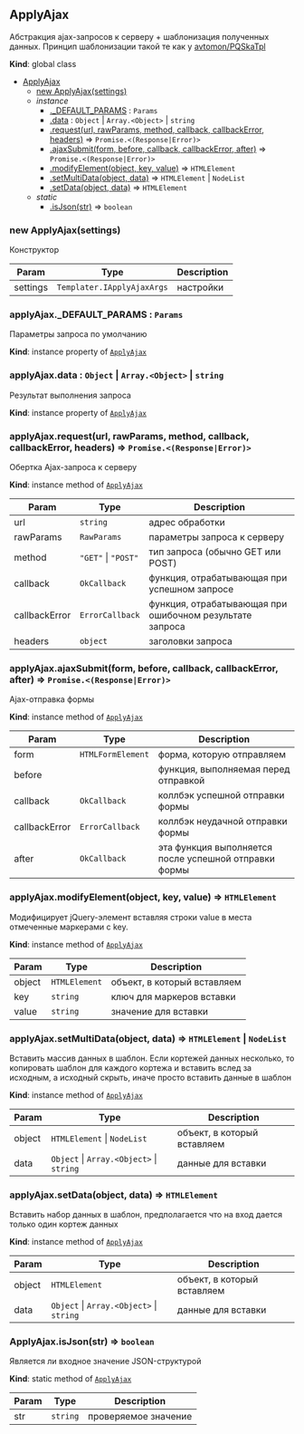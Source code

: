 <a name="ApplyAjax"></a>

## ApplyAjax
Абстракция ajax-запросов к серверу + шаблонизация полученных данных. Принцип шаблонизации такой те как у [avtomon/PQSkaTpl](https://github.com/avtomon/PQSkaTpl)

**Kind**: global class  

* [ApplyAjax](#ApplyAjax)
    * [new ApplyAjax(settings)](#new_ApplyAjax_new)
    * _instance_
        * [._DEFAULT_PARAMS](#ApplyAjax+_DEFAULT_PARAMS) : <code>Params</code>
        * [.data](#ApplyAjax+data) : <code>Object</code> \| <code>Array.&lt;Object&gt;</code> \| <code>string</code>
        * [.request(url, rawParams, method, callback, callbackError, headers)](#ApplyAjax+request) ⇒ <code>Promise.&lt;(Response\|Error)&gt;</code>
        * [.ajaxSubmit(form, before, callback, callbackError, after)](#ApplyAjax+ajaxSubmit) ⇒ <code>Promise.&lt;(Response\|Error)&gt;</code>
        * [.modifyElement(object, key, value)](#ApplyAjax+modifyElement) ⇒ <code>HTMLElement</code>
        * [.setMultiData(object, data)](#ApplyAjax+setMultiData) ⇒ <code>HTMLElement</code> \| <code>NodeList</code>
        * [.setData(object, data)](#ApplyAjax+setData) ⇒ <code>HTMLElement</code>
    * _static_
        * [.isJson(str)](#ApplyAjax.isJson) ⇒ <code>boolean</code>

<a name="new_ApplyAjax_new"></a>

### new ApplyAjax(settings)
Конструктор


| Param | Type | Description |
| --- | --- | --- |
| settings | <code>Templater.IApplyAjaxArgs</code> | настройки |

<a name="ApplyAjax+_DEFAULT_PARAMS"></a>

### applyAjax._DEFAULT_PARAMS : <code>Params</code>
Параметры запроса по умолчанию

**Kind**: instance property of [<code>ApplyAjax</code>](#ApplyAjax)  
<a name="ApplyAjax+data"></a>

### applyAjax.data : <code>Object</code> \| <code>Array.&lt;Object&gt;</code> \| <code>string</code>
Результат выполнения запроса

**Kind**: instance property of [<code>ApplyAjax</code>](#ApplyAjax)  
<a name="ApplyAjax+request"></a>

### applyAjax.request(url, rawParams, method, callback, callbackError, headers) ⇒ <code>Promise.&lt;(Response\|Error)&gt;</code>
Обертка Ajax-запроса к серверу

**Kind**: instance method of [<code>ApplyAjax</code>](#ApplyAjax)  

| Param | Type | Description |
| --- | --- | --- |
| url | <code>string</code> | адрес обработки |
| rawParams | <code>RawParams</code> | параметры запроса к серверу |
| method | <code>&quot;GET&quot;</code> \| <code>&quot;POST&quot;</code> | тип запроса (обычно GET или POST) |
| callback | <code>OkCallback</code> | функция, отрабатывающая при успешном запросе |
| callbackError | <code>ErrorCallback</code> | функция, отрабатывающая при ошибочном результате запроса |
| headers | <code>object</code> | заголовки запроса |

<a name="ApplyAjax+ajaxSubmit"></a>

### applyAjax.ajaxSubmit(form, before, callback, callbackError, after) ⇒ <code>Promise.&lt;(Response\|Error)&gt;</code>
Ajax-отправка формы

**Kind**: instance method of [<code>ApplyAjax</code>](#ApplyAjax)  

| Param | Type | Description |
| --- | --- | --- |
| form | <code>HTMLFormElement</code> | форма, которую отправляем |
| before |  | функция, выполняемая перед отправкой |
| callback | <code>OkCallback</code> | коллбэк успешной отправки формы |
| callbackError | <code>ErrorCallback</code> | коллбэк неудачной отправки формы |
| after | <code>OkCallback</code> | эта функция выполняется после успешной отправки формы |

<a name="ApplyAjax+modifyElement"></a>

### applyAjax.modifyElement(object, key, value) ⇒ <code>HTMLElement</code>
Модифицирует jQuery-элемент вставляя строки value в места отмеченные маркерами с key.

**Kind**: instance method of [<code>ApplyAjax</code>](#ApplyAjax)  

| Param | Type | Description |
| --- | --- | --- |
| object | <code>HTMLElement</code> | объект, в который вставляем |
| key | <code>string</code> | ключ для маркеров вставки |
| value | <code>string</code> | значение для вставки |

<a name="ApplyAjax+setMultiData"></a>

### applyAjax.setMultiData(object, data) ⇒ <code>HTMLElement</code> \| <code>NodeList</code>
Вставить массив данных в шаблон. Если кортежей данных несколько, то копировать шаблон для каждого кортежа и вставить вслед за исходным,а исходный скрыть, иначе просто вставить данные в шаблон

**Kind**: instance method of [<code>ApplyAjax</code>](#ApplyAjax)  

| Param | Type | Description |
| --- | --- | --- |
| object | <code>HTMLElement</code> \| <code>NodeList</code> | объект, в который вставляем |
| data | <code>Object</code> \| <code>Array.&lt;Object&gt;</code> \| <code>string</code> | данные для вставки |

<a name="ApplyAjax+setData"></a>

### applyAjax.setData(object, data) ⇒ <code>HTMLElement</code>
Вставить набор данных в шаблон, предполагается что на вход дается только один кортеж данных

**Kind**: instance method of [<code>ApplyAjax</code>](#ApplyAjax)  

| Param | Type | Description |
| --- | --- | --- |
| object | <code>HTMLElement</code> | объект, в который вставляем |
| data | <code>Object</code> \| <code>Array.&lt;Object&gt;</code> \| <code>string</code> | данные для вставки |

<a name="ApplyAjax.isJson"></a>

### ApplyAjax.isJson(str) ⇒ <code>boolean</code>
Является ли входное значение JSON-структурой

**Kind**: static method of [<code>ApplyAjax</code>](#ApplyAjax)  

| Param | Type | Description |
| --- | --- | --- |
| str | <code>string</code> | проверяемое значение |

